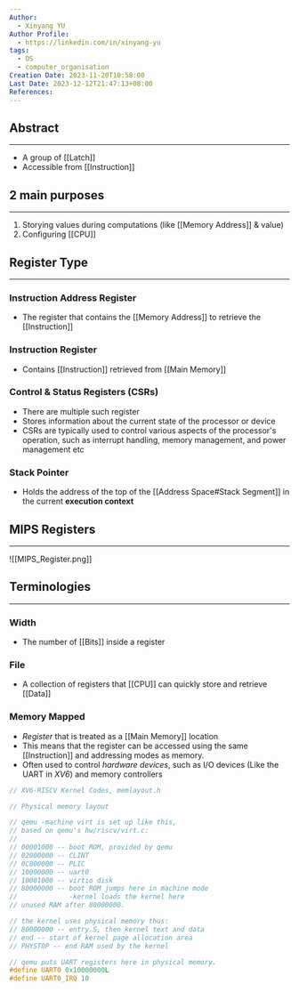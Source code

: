 ```yaml
---
Author:
  - Xinyang YU
Author Profile:
  - https://linkedin.com/in/xinyang-yu
tags:
  - OS
  - computer_organisation
Creation Date: 2023-11-20T10:58:00
Last Date: 2023-12-12T21:47:13+08:00
References: 
---
```

## Abstract
---
- A group of [[Latch]]
- Accessible from [[Instruction]]

## 2 main purposes
---
1. Storying values during computations (like [[Memory Address]] & value)
2. Configuring [[CPU]]


## Register Type
---
### Instruction Address Register
- The register that contains the [[Memory Address]] to retrieve the [[Instruction]]
### Instruction Register
- Contains [[Instruction]] retrieved from [[Main Memory]]

### Control & Status Registers (CSRs)
- There are multiple such register
- Stores information about the current state of the processor or device
- CSRs are typically used to control various aspects of the processor's operation, such as interrupt handling, memory management, and power management etc

### Stack Pointer
- Holds the address of the top of the [[Address Space#Stack Segment]] in the current **execution context**

## MIPS Registers
---
![[MIPS_Register.png]]




## Terminologies
---
### Width
- The number of [[Bits]] inside a register
### File
- A collection of registers that [[CPU]] can quickly store and retrieve [[Data]]
### Memory Mapped
- *Register* that is treated as a [[Main Memory]] location 
- This means that the register can be accessed using the same [[Instruction]] and addressing modes as memory. 
- Often used to control *hardware devices*, such as I/O devices (Like the UART in *XV6*) and memory controllers
```c
// XV6-RISCV Kernel Codes, memlayout.h

// Physical memory layout

// qemu -machine virt is set up like this,
// based on qemu's hw/riscv/virt.c:
//
// 00001000 -- boot ROM, provided by qemu
// 02000000 -- CLINT
// 0C000000 -- PLIC
// 10000000 -- uart0 
// 10001000 -- virtio disk 
// 80000000 -- boot ROM jumps here in machine mode
//             -kernel loads the kernel here
// unused RAM after 80000000.

// the kernel uses physical memory thus:
// 80000000 -- entry.S, then kernel text and data
// end -- start of kernel page allocation area
// PHYSTOP -- end RAM used by the kernel

// qemu puts UART registers here in physical memory.
#define UART0 0x10000000L
#define UART0_IRQ 10
```